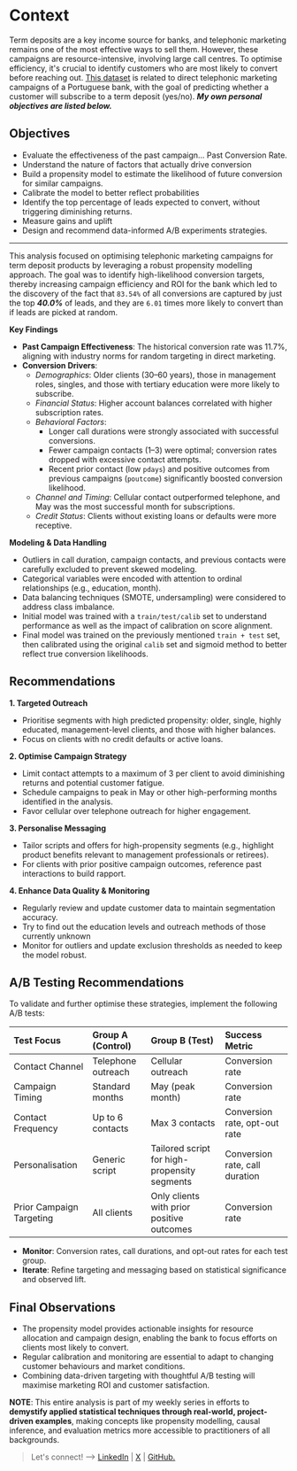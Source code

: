 # Context
Term deposits are a key income source for banks, and telephonic marketing remains one of the most effective ways to sell them. However, these campaigns are resource-intensive, involving large call centres. To optimise efficiency, it's crucial to identify customers who are most likely to convert before reaching out. [This dataset](https://www.kaggle.com/datasets/prakharrathi25/banking-dataset-marketing-targets/data) is related to direct telephonic marketing campaigns of a Portuguese bank, with the goal of predicting whether a customer will subscribe to a term deposit (yes/no). ***My own personal objectives are listed below.***

## Objectives
- Evaluate the effectiveness of the past campaign... Past Conversion Rate.
- Understand the nature of factors that actually drive conversion
- Build a propensity model to estimate the likelihood of future conversion for similar campaigns.
- Calibrate the model to better reflect probabilities
- Identify the top percentage of leads expected to convert, without triggering diminishing returns.
- Measure gains and uplift
- Design and recommend data-informed A/B experiments strategies. 

---

This analysis focused on optimising telephonic marketing campaigns for term deposit products by leveraging a robust propensity modelling approach. The goal was to identify high-likelihood conversion targets, thereby increasing campaign efficiency and ROI for the bank which led to the discovery of the fact that `83.54%` of all conversions are captured by just the top ***40.0%*** of leads, and they are `6.01` times more likely to convert than if leads are picked at random.

**Key Findings**

- **Past Campaign Effectiveness**: The historical conversion rate was 11.7%, aligning with industry norms for random targeting in direct marketing.
- **Conversion Drivers**:
    - *Demographics*: Older clients (30–60 years), those in management roles, singles, and those with tertiary education were more likely to subscribe.
    - *Financial Status*: Higher account balances correlated with higher subscription rates.
    - *Behavioral Factors*:
        - Longer call durations were strongly associated with successful conversions.
        - Fewer campaign contacts (1–3) were optimal; conversion rates dropped with excessive contact attempts.
        - Recent prior contact (low `pdays`) and positive outcomes from previous campaigns (`poutcome`) significantly boosted conversion likelihood.
    - *Channel and Timing*: Cellular contact outperformed telephone, and May was the most successful month for subscriptions.
    - *Credit Status*: Clients without existing loans or defaults were more receptive.

**Modeling \& Data Handling**

- Outliers in call duration, campaign contacts, and previous contacts were carefully excluded to prevent skewed modeling.
- Categorical variables were encoded with attention to ordinal relationships (e.g., education, month).
- Data balancing techniques (SMOTE, undersampling) were considered to address class imbalance.
- Initial model was trained with a `train/test/calib` set to understand performance as well as the impact of calibration on score alignment.
- Final model was trained on the previously mentioned `train + test` set, then calibrated using the original `calib` set and sigmoid method to better reflect true conversion likelihoods.


## Recommendations

**1. Targeted Outreach**

- Prioritise segments with high predicted propensity: older, single, highly educated, management-level clients, and those with higher balances.
- Focus on clients with no credit defaults or active loans.

**2. Optimise Campaign Strategy**

- Limit contact attempts to a maximum of 3 per client to avoid diminishing returns and potential customer fatigue.
- Schedule campaigns to peak in May or other high-performing months identified in the analysis.
- Favor cellular over telephone outreach for higher engagement.

**3. Personalise Messaging**

- Tailor scripts and offers for high-propensity segments (e.g., highlight product benefits relevant to management professionals or retirees).
- For clients with prior positive campaign outcomes, reference past interactions to build rapport.

**4. Enhance Data Quality \& Monitoring**

- Regularly review and update customer data to maintain segmentation accuracy.
- Try to find out the education levels and outreach methods of those currently unknown
- Monitor for outliers and update exclusion thresholds as needed to keep the model robust.


## A/B Testing Recommendations

To validate and further optimise these strategies, implement the following A/B tests:


| Test Focus | Group A (Control) | Group B (Test) | Success Metric |
| :-- | :-- | :-- | :-- |
| Contact Channel | Telephone outreach | Cellular outreach | Conversion rate |
| Campaign Timing | Standard months | May (peak month) | Conversion rate |
| Contact Frequency | Up to 6 contacts | Max 3 contacts | Conversion rate, opt-out rate |
| Personalisation | Generic script | Tailored script for high-propensity segments | Conversion rate, call duration |
| Prior Campaign Targeting | All clients | Only clients with prior positive outcomes | Conversion rate |

- **Monitor**: Conversion rates, call durations, and opt-out rates for each test group.
- **Iterate**: Refine targeting and messaging based on statistical significance and observed lift.


## Final Observations

- The propensity model provides actionable insights for resource allocation and campaign design, enabling the bank to focus efforts on clients most likely to convert.
- Regular calibration and monitoring are essential to adapt to changing customer behaviours and market conditions.
- Combining data-driven targeting with thoughtful A/B testing will maximise marketing ROI and customer satisfaction.

**NOTE**: This entire analysis is part of my weekly series in efforts to **demystify applied statistical techniques through real-world, project-driven examples**, making concepts like propensity modelling, causal inference, and evaluation metrics more accessible to practitioners of all backgrounds.   

> Let's connect! --> [LinkedIn](https://www.linkedin.com/in/einstein-ebereonwu/) | [X](https://x.com/einsteinmuna) | [GitHub.](https://github.com/munas-git)
